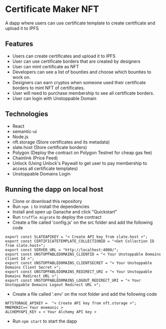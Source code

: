 # Certificate Maker NFT
A dapp where users can use certificate template to create certificate and upload it to IPFS

## Features
- Users can create certificates and upload it to IPFS
- User can use certificate borders that are created by designers
- User can mint certificate as NFT
- Developers can see a list of bounties and choose which bounties to work on.
- Designers can earn cryptos when someone used their certificate borders to mint NFT of certificates.
- User will need to purchase membership to see all certificate borders.
- User can login with Unstoppable Domain

## Technologies
- React
- semantic-ui
- Node.js
- nft.storage (Store certificates and its metadata)
- slate.host (Store certificate borders)
- Polygon (Deploy the contract on Polygon Testnet for cheap gas fee)
- Chainlink (Price Feed)
- Unlock (Using Unlock's Paywall to get user to pay membership to access all certificate templates)
- Unstoppable Domains Login

## Running the dapp on local host
- Clone or download this repository
- Run `npm i` to install the dependencies
- Install and open up Ganache and click "Quickstart"
- Run `truffle migrate` to deploy the contract
- Create a file called 'config.js' on the src folder and add the following code
```
export const SLATEAPIKEY = "< Create API key from slate.host >";
export const CERTIFICATETEMPLATE_COLLECTIONID = "<Get Collection ID from slate.host>";
export const SERVER_URL = "http://localhost:4000/";
export const UNSTOPPABLEDOMAINS_CLIENTID = "< Your Unstoppable Domains Client Id >";
export const UNSTOPPABLEDOMAINS_CLIENTSECRET = "< Your Unstoppable Domains Client Secret >";
export const UNSTOPPABLEDOMAINS_REDIRECT_URI = "< Your Unstoppable Domains Redirect URL >";
export const UNSTOPPABLEDOMAINS_LOGOUT_REDIRECT_URI = "< Your Unstoppable Domains Logout Redirect URL >";
```
- Create a file called '.env' on the root folder and add the following code
```
NFTSTORAGE_APIKEY =  "< Create API key from nft.storage >";
MNEMONIC=< Your mnemonic >
ALCHEMYAPI_KEY = < Your Alchemy API key >
```
- Run `npm start` to start the dapp